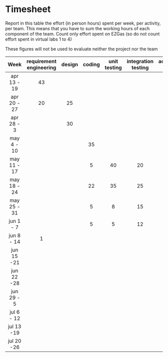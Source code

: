 # Timesheet

Report in this table the effort (in person hours) spent per week, per activity, per team. 
This means that you have to sum the working hours of each component of the team.
Count only effort spent on EZGas (so do not count effort spent in virtual labs 1 to 4)

These figures will not be used to evaluate neither the project nor the team

| Week | requirement engineering | design | coding | unit testing | integration testing | acceptance testing | management | git maven |
|:-----------:|:--------:|:-----------:|:-----------:|:----------:|:------------:|:---------------:|:-------------:|:--------------:|
| apr 13 - 19 | 43 |  | | | | | | | 
| apr 20 - 27| 20 | 25 | | | | | | | 
| apr 28 - 3 | | 30 | | | | | | | 
| may 4 - 10 | | | 35 | | | | | | 
| may 11 - 17| | | 5 | 40 | 20 | | 1 | 1 | 
| may 18 - 24| | |22 | 35 | 25 | | 1 | 1 | 
| may 25 - 31| | | 5 | 8 | 15 | 12 | 1 | 1 | 
| jun 1 -  7 | | | 5 | 5 | 12 | 12 | 5 | 1 | 
| jun 8 - 14 | 1 | | | | | | | 1 | 
| jun 15 -21 | | | | | | | | | 
| jun 22 -28 | | | | | | | | | 
| jun 29 - 5 | | | | | | | | | 
| jul 6 - 12 | | | | | | | | | 
| jul 13 -19 | | | | | | | | |
| jul 20 -26 | | | | | | | | |
